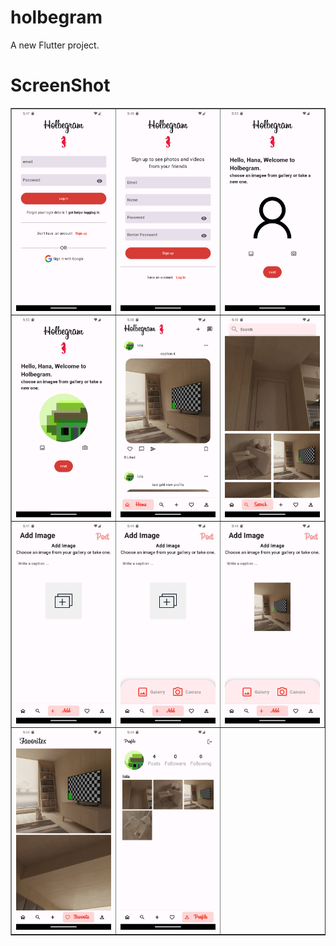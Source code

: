# holbegram

A new Flutter project.

# ScreenShot


<table border="1">
        <tr>
            <td><img src ="scrren holbegram/1.png"></td>
            <td><img src ="scrren holbegram/2.png"></td>
            <td><img src ="scrren holbegram/3.png"></td>
        </tr>
        <tr>
            <td><img src ="scrren holbegram/4.png"></td>
            <td><img src ="scrren holbegram/5.png"></td>
            <td><img src ="scrren holbegram/6.png"></td>
        </tr>
         <tr>
            <td><img src ="scrren holbegram/77.png"></td>
            <td><img src ="scrren holbegram/7.png"></td>
            <td><img src ="scrren holbegram/777.png"></td>
        </tr>
        <tr>
            <td><img src ="scrren holbegram/8.png"></td>
            <td><img src ="scrren holbegram/9.png"></td>   
        </tr>
    </table>


